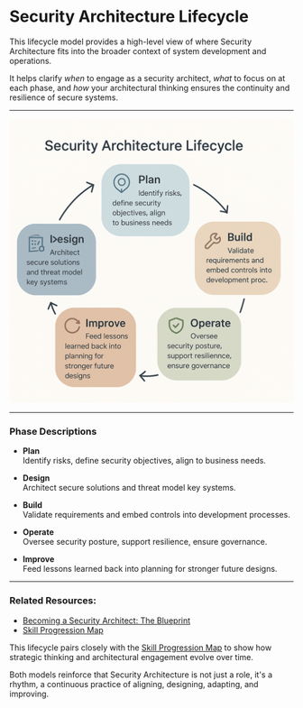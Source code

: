 # Security Architecture Lifecycle

This lifecycle model provides a high-level view of where Security Architecture fits into the broader context of system development and operations.

It helps clarify *when* to engage as a security architect, *what* to focus on at each phase, and *how* your architectural thinking ensures the continuity and resilience of secure systems.

---

![Security Architecture Lifecycle](../assets/visuals/security_architecture_lifecycle.png)

---

### Phase Descriptions

- **Plan**  
  Identify risks, define security objectives, align to business needs.

- **Design**  
  Architect secure solutions and threat model key systems.

- **Build**  
  Validate requirements and embed controls into development processes.

- **Operate**  
  Oversee security posture, support resilience, ensure governance.

- **Improve**  
  Feed lessons learned back into planning for stronger future designs.

---

### Related Resources:
- [Becoming a Security Architect: The Blueprint](../00_blueprint/becoming_a_security_architect.md)
- [Skill Progression Map](../assets/visuals/skill_progression_map.png)

This lifecycle pairs closely with the [Skill Progression Map](../00_blueprint/skill_progression_map.md) to show how strategic thinking and architectural engagement evolve over time.

Both models reinforce that Security Architecture is not just a role, it's a rhythm, a continuous practice of aligning, designing, adapting, and improving.
